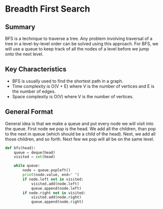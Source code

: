 # Breadth First Search
## Summary
BFS is a technique to traverse a tree. Any problem involving traversal of a tree in a level-by-level order can be solved using this approach.
For BFS, we will use a queue to keep track of all the nodes of a level before we jump onto the next level.
## Key Characteristics
- BFS is usually used to find the shortest path in a graph.
- Time complexity is O(V + E) where V is the number of vertices and E is the number of edges.
- Space complexity is O(V) where V is the number of vertices.
## General Format
General idea is that we make a queue and put every node we will visit into the queue. First node we pop is the head. We add all the children, than pop to the next in queue (which should be a child of the head). Next, we add all those children, and so forth. Next few we pop will all be on the same level.
```python
def bfs(head):
    queue = deque(head)
    visited = set(head)

    while queue:
        node = queue.popleft()
        print(node.value, end=" ")
        if node.left not in visited:
            visited.add(node.left)
            queue.append(node.left)
        if node.right not in visited:
            visited.add(node.right)
            queue.append(node.right)
```
